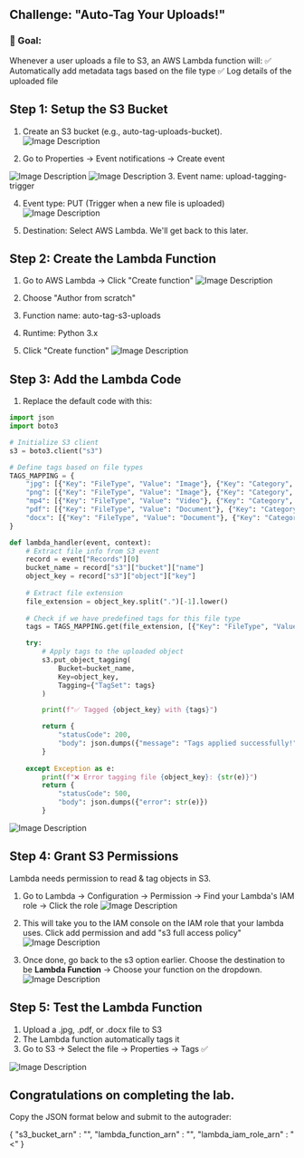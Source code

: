 ## Challenge: "Auto-Tag Your Uploads!"

### 🎯 Goal:
Whenever a user uploads a file to S3, an AWS Lambda function will:
✅ Automatically add metadata tags based on the file type
✅ Log details of the uploaded file

## Step 1: Setup the S3 Bucket
1. Create an S3 bucket (e.g., auto-tag-uploads-bucket).
![Image Description](images/image1.png)

2. Go to Properties → Event notifications → Create event

![Image Description](images/image2.png)
![Image Description](images/image3.png)
3. Event name: upload-tagging-trigger

4. Event type: PUT (Trigger when a new file is uploaded)
![Image Description](images/image4.png)

5. Destination: Select AWS Lambda. We'll get back to this later.

## Step 2: Create the Lambda Function
1. Go to AWS Lambda → Click "Create function"
![Image Description](images/image5.png)
2. Choose "Author from scratch"

3. Function name: auto-tag-s3-uploads

4. Runtime: Python 3.x

5. Click "Create function"
![Image Description](images/image6.png)

## Step 3: Add the Lambda Code
1. Replace the default code with this:

```python
import json
import boto3

# Initialize S3 client
s3 = boto3.client("s3")

# Define tags based on file types
TAGS_MAPPING = {
    "jpg": [{"Key": "FileType", "Value": "Image"}, {"Key": "Category", "Value": "Media"}],
    "png": [{"Key": "FileType", "Value": "Image"}, {"Key": "Category", "Value": "Media"}],
    "mp4": [{"Key": "FileType", "Value": "Video"}, {"Key": "Category", "Value": "Media"}],
    "pdf": [{"Key": "FileType", "Value": "Document"}, {"Key": "Category", "Value": "Docs"}],
    "docx": [{"Key": "FileType", "Value": "Document"}, {"Key": "Category", "Value": "Docs"}],
}

def lambda_handler(event, context):
    # Extract file info from S3 event
    record = event["Records"][0]
    bucket_name = record["s3"]["bucket"]["name"]
    object_key = record["s3"]["object"]["key"]
    
    # Extract file extension
    file_extension = object_key.split(".")[-1].lower()
    
    # Check if we have predefined tags for this file type
    tags = TAGS_MAPPING.get(file_extension, [{"Key": "FileType", "Value": "Unknown"}])

    try:
        # Apply tags to the uploaded object
        s3.put_object_tagging(
            Bucket=bucket_name,
            Key=object_key,
            Tagging={"TagSet": tags}
        )

        print(f"✅ Tagged {object_key} with {tags}")

        return {
            "statusCode": 200,
            "body": json.dumps({"message": "Tags applied successfully!", "file": object_key, "tags": tags})
        }
    
    except Exception as e:
        print(f"❌ Error tagging file {object_key}: {str(e)}")
        return {
            "statusCode": 500,
            "body": json.dumps({"error": str(e)})
        }
```
![Image Description](images/image7.png)

## Step 4: Grant S3 Permissions
Lambda needs permission to read & tag objects in S3.

1. Go to Lambda → Configuration → Permission → Find your Lambda's IAM role → Click the role
![Image Description](images/image8.png)

2. This will take you to the IAM console on the IAM role that your lambda uses. Click add permission and add "s3 full access policy"
![Image Description](images/image9.png)

3. Once done, go back to the s3 option earlier. Choose the destination to be **Lambda Function** → Choose your function on the dropdown.
![Image Description](images/image10.png)

## Step 5: Test the Lambda Function
1. Upload a .jpg, .pdf, or .docx file to S3
2. The Lambda function automatically tags it
3. Go to S3 → Select the file → Properties → Tags ✅

![Image Description](images/Image11.png)


## Congratulations on completing the lab.

Copy the JSON format below and submit to the autograder:

{
"s3_bucket_arn" : "<Insert arn here>",
"lambda_function_arn" : "<Insert Function ARN here>",
"lambda_iam_role_arn" : "<<Insert arn here>"
}
